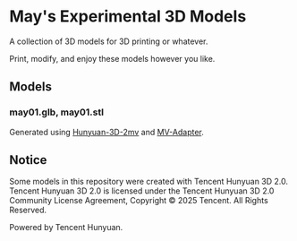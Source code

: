 # May's Experimental 3D Models
A collection of 3D models for 3D printing or whatever.

Print, modify, and enjoy these models however you like.

## Models
### may01.glb, may01.stl
Generated using [Hunyuan-3D-2mv](https://github.com/Tencent/Hunyuan3D-2) and [MV-Adapter](https://github.com/huanngzh/MV-Adapter).

## Notice
Some models in this repository were created with Tencent Hunyuan 3D 2.0. Tencent Hunyuan 3D 2.0 is licensed under the Tencent Hunyuan 3D 2.0 Community License Agreement, Copyright © 2025 Tencent. All Rights Reserved.

Powered by Tencent Hunyuan.
